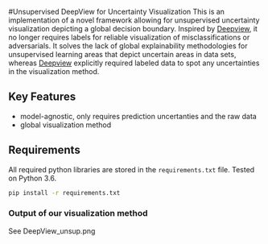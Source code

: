 #Unsupervised DeepView for Uncertainty Visualization
This is an implementation of a novel framework allowing for unsupervised uncertainty visualization depicting a global decision boundary. Inspired by [Deepview](https://github.com/LucaHermes/DeepView), it no longer requires labels for reliable visualization of misclassifications or adversarials. It solves the lack of global explainability methodologies for unsupervised learning areas that depict uncertain areas in data sets, whereas [Deepview](https://github.com/LucaHermes/DeepView) explicitly required labeled data to spot any uncertainties in the visualization method.
## Key Features
* model-agnostic, only requires prediction uncertanties and the raw data
* global visualization method

## Requirements
All required python libraries are stored in the ```requirements.txt``` file.
Tested on Python 3.6.
```bash
pip install -r requirements.txt
```
### Output of our visualization method
See DeepView_unsup.png
